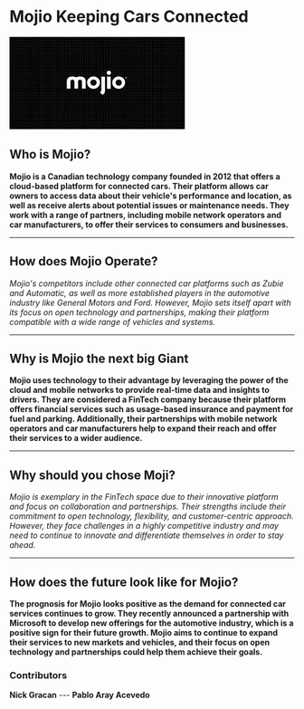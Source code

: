 # Mojio Keeping Cars Connected #

![](Mojio.jpg)

## Who is Mojio? ##

**Mojio is a Canadian technology company founded in 2012 that offers a cloud-based platform for connected cars. Their platform allows car owners to access data about their vehicle's performance and location, as well as receive alerts about potential issues or maintenance needs. They work with a range of partners, including mobile network operators and car manufacturers, to offer their services to consumers and businesses.**

---

## How does Mojio Operate? ## 

*Mojio's competitors include other connected car platforms such as Zubie and Automatic, as well as more established players in the automotive industry like General Motors and Ford. However, Mojio sets itself apart with its focus on open technology and partnerships, making their platform compatible with a wide range of vehicles and systems.*

---

## Why is Mojio the next big Giant ##

**Mojio uses technology to their advantage by leveraging the power of the cloud and mobile networks to provide real-time data and insights to drivers. They are considered a FinTech company because their platform offers financial services such as usage-based insurance and payment for fuel and parking. Additionally, their partnerships with mobile network operators and car manufacturers help to expand their reach and offer their services to a wider audience.**

---

## Why should you chose Moji? ##

*Mojio is exemplary in the FinTech space due to their innovative platform and focus on collaboration and partnerships. Their strengths include their commitment to open technology, flexibility, and customer-centric approach. However, they face challenges in a highly competitive industry and may need to continue to innovate and differentiate themselves in order to stay ahead.*

---

## How does the future look like for Mojio? ##

**The prognosis for Mojio looks positive as the demand for connected car services continues to grow. They recently announced a partnership with Microsoft to develop new offerings for the automotive industry, which is a positive sign for their future growth. Mojio aims to continue to expand their services to new markets and vehicles, and their focus on open technology and partnerships could help them achieve their goals.**

### Contributors ###

**Nick Gracan** ---
**Pablo Aray Acevedo**

